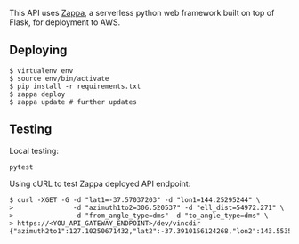 This API uses [Zappa](https://www.zappa.io/), a serverless python web framework built on top of Flask, for deployment to AWS.

## Deploying

```
$ virtualenv env
$ source env/bin/activate
$ pip install -r requirements.txt
$ zappa deploy
$ zappa update # further updates
```

## Testing

Local testing:

```
pytest
```

Using cURL to test Zappa deployed API endpoint:

```
$ curl -XGET -G -d "lat1=-37.57037203" -d "lon1=144.25295244" \ 
>               -d "azimuth1to2=306.520537" -d "ell_dist=54972.271" \
>               -d "from_angle_type=dms" -d "to_angle_type=dms" \
> https://<YOU_API_GATEWAY_ENDPOINT>/dev/vincdir
{"azimuth2to1":127.10250671432,"lat2":-37.3910156124268,"lon2":143.5535383883988}
```

